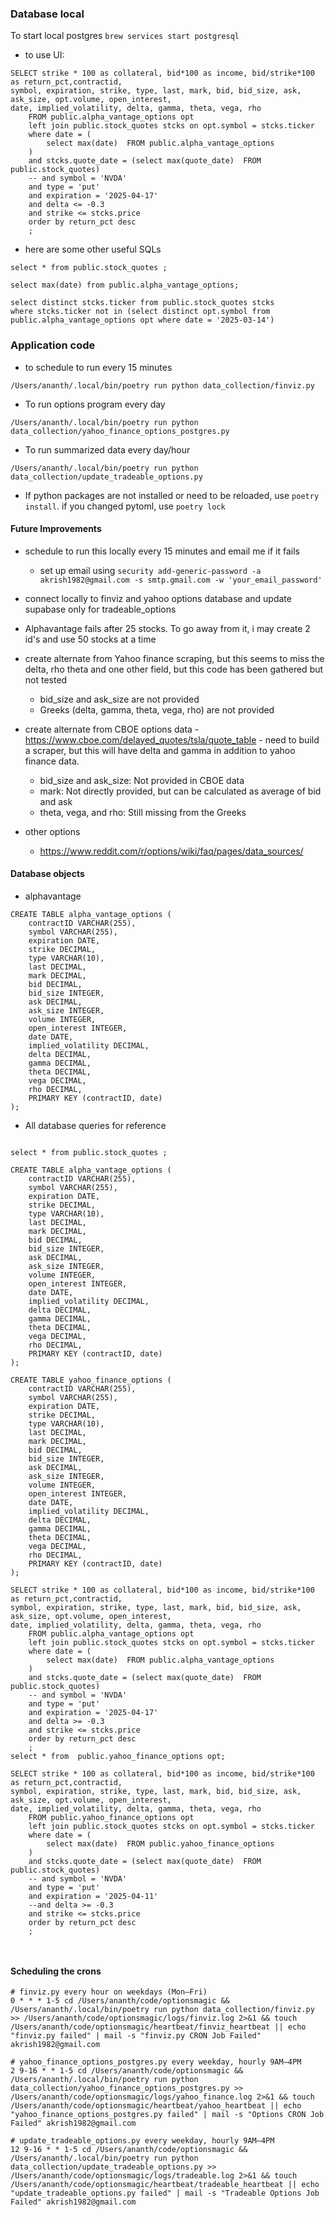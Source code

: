 ### Database local
To start local postgres `brew services start postgresql`
- to use UI:
```
SELECT strike * 100 as collateral, bid*100 as income, bid/strike*100 as return_pct,contractid, 
symbol, expiration, strike, type, last, mark, bid, bid_size, ask, ask_size, opt.volume, open_interest, 
date, implied_volatility, delta, gamma, theta, vega, rho
	FROM public.alpha_vantage_options opt
	left join public.stock_quotes stcks on opt.symbol = stcks.ticker
	where date = (
		select max(date)  FROM public.alpha_vantage_options
	)
	and stcks.quote_date = (select max(quote_date)  FROM public.stock_quotes)
	-- and symbol = 'NVDA' 
	and type = 'put'
	and expiration = '2025-04-17'
	and delta <= -0.3
	and strike <= stcks.price
	order by return_pct desc
	;
```
- here are some other useful SQLs
```
select * from public.stock_quotes ;

select max(date) from public.alpha_vantage_options;

select distinct stcks.ticker from public.stock_quotes stcks
where stcks.ticker not in (select distinct opt.symbol from public.alpha_vantage_options opt where date = '2025-03-14')
```

### Application code

- to schedule to run every 15 minutes
```
/Users/ananth/.local/bin/poetry run python data_collection/finviz.py
```

- To run options program every day
```
/Users/ananth/.local/bin/poetry run python data_collection/yahoo_finance_options_postgres.py

```

- To run summarized data every day/hour
```
/Users/ananth/.local/bin/poetry run python data_collection/update_tradeable_options.py

```
- If python packages are not installed or need to be reloaded, use `poetry install`. if you changed pytoml, use `poetry lock`

#### Future Improvements
- schedule to run this locally every 15 minutes and email me if it fails
	- set up email using `security add-generic-password -a akrish1982@gmail.com -s smtp.gmail.com -w 'your_email_password'`
- connect locally to finviz and yahoo options database and update supabase only for tradeable_options

- Alphavantage fails after 25 stocks. To go away from it, i may create 2 id's and use 50 stocks at a time
- create alternate from Yahoo finance scraping, but this seems to miss the delta, rho theta and one other field, but this code has been gathered but not tested
    - bid_size and ask_size are not provided
    - Greeks (delta, gamma, theta, vega, rho) are not provided
- create alternate from CBOE options data - https://www.cboe.com/delayed_quotes/tsla/quote_table - need to build a scraper, but this will have delta and gamma in addition to yahoo finance data.
    - bid_size and ask_size: Not provided in CBOE data
    - mark: Not directly provided, but can be calculated as average of bid and ask
    - theta, vega, and rho: Still missing from the Greeks
- other options
    - https://www.reddit.com/r/options/wiki/faq/pages/data_sources/

#### Database objects

- alphavantage
```
CREATE TABLE alpha_vantage_options (
    contractID VARCHAR(255),
    symbol VARCHAR(255),
    expiration DATE,
    strike DECIMAL,
    type VARCHAR(10),
    last DECIMAL,
    mark DECIMAL,
    bid DECIMAL,
    bid_size INTEGER,
    ask DECIMAL,
    ask_size INTEGER,
    volume INTEGER,
    open_interest INTEGER,
    date DATE,
    implied_volatility DECIMAL,
    delta DECIMAL,
    gamma DECIMAL,
    theta DECIMAL,
    vega DECIMAL,
    rho DECIMAL,
    PRIMARY KEY (contractID, date)
);
```

- All database queries for reference
```

select * from public.stock_quotes ;

CREATE TABLE alpha_vantage_options (
    contractID VARCHAR(255),
    symbol VARCHAR(255),
    expiration DATE,
    strike DECIMAL,
    type VARCHAR(10),
    last DECIMAL,
    mark DECIMAL,
    bid DECIMAL,
    bid_size INTEGER,
    ask DECIMAL,
    ask_size INTEGER,
    volume INTEGER,
    open_interest INTEGER,
    date DATE,
    implied_volatility DECIMAL,
    delta DECIMAL,
    gamma DECIMAL,
    theta DECIMAL,
    vega DECIMAL,
    rho DECIMAL,
    PRIMARY KEY (contractID, date)
);

CREATE TABLE yahoo_finance_options (
    contractID VARCHAR(255),
    symbol VARCHAR(255),
    expiration DATE,
    strike DECIMAL,
    type VARCHAR(10),
    last DECIMAL,
    mark DECIMAL,
    bid DECIMAL,
    bid_size INTEGER,
    ask DECIMAL,
    ask_size INTEGER,
    volume INTEGER,
    open_interest INTEGER,
    date DATE,
    implied_volatility DECIMAL,
    delta DECIMAL,
    gamma DECIMAL,
    theta DECIMAL,
    vega DECIMAL,
    rho DECIMAL,
    PRIMARY KEY (contractID, date)
);

SELECT strike * 100 as collateral, bid*100 as income, bid/strike*100 as return_pct,contractid, 
symbol, expiration, strike, type, last, mark, bid, bid_size, ask, ask_size, opt.volume, open_interest, 
date, implied_volatility, delta, gamma, theta, vega, rho
	FROM public.alpha_vantage_options opt
	left join public.stock_quotes stcks on opt.symbol = stcks.ticker
	where date = (
		select max(date)  FROM public.alpha_vantage_options
	)
	and stcks.quote_date = (select max(quote_date)  FROM public.stock_quotes)
	-- and symbol = 'NVDA' 
	and type = 'put'
	and expiration = '2025-04-17'
	and delta >= -0.3
	and strike <= stcks.price
	order by return_pct desc
	;
select * from  public.yahoo_finance_options opt;

SELECT strike * 100 as collateral, bid*100 as income, bid/strike*100 as return_pct,contractid, 
symbol, expiration, strike, type, last, mark, bid, bid_size, ask, ask_size, opt.volume, open_interest, 
date, implied_volatility, delta, gamma, theta, vega, rho
	FROM public.yahoo_finance_options opt
	left join public.stock_quotes stcks on opt.symbol = stcks.ticker
	where date = (
		select max(date)  FROM public.yahoo_finance_options
	)
	and stcks.quote_date = (select max(quote_date)  FROM public.stock_quotes)
	-- and symbol = 'NVDA' 
	and type = 'put'
	and expiration = '2025-04-11'
	--and delta >= -0.3
	and strike <= stcks.price
	order by return_pct desc
	;



```


#### Scheduling the crons
```
# finviz.py every hour on weekdays (Mon–Fri)
0 * * * 1-5 cd /Users/ananth/code/optionsmagic && /Users/ananth/.local/bin/poetry run python data_collection/finviz.py >> /Users/ananth/code/optionsmagic/logs/finviz.log 2>&1 && touch /Users/ananth/code/optionsmagic/heartbeat/finviz_heartbeat || echo "finviz.py failed" | mail -s "finviz.py CRON Job Failed" akrish1982@gmail.com

# yahoo_finance_options_postgres.py every weekday, hourly 9AM–4PM
2 9-16 * * 1-5 cd /Users/ananth/code/optionsmagic && /Users/ananth/.local/bin/poetry run python data_collection/yahoo_finance_options_postgres.py >> /Users/ananth/code/optionsmagic/logs/yahoo_finance.log 2>&1 && touch /Users/ananth/code/optionsmagic/heartbeat/yahoo_heartbeat || echo "yahoo_finance_options_postgres.py failed" | mail -s "Options CRON Job Failed" akrish1982@gmail.com

# update_tradeable_options.py every weekday, hourly 9AM–4PM
12 9-16 * * 1-5 cd /Users/ananth/code/optionsmagic && /Users/ananth/.local/bin/poetry run python data_collection/update_tradeable_options.py >> /Users/ananth/code/optionsmagic/logs/tradeable.log 2>&1 && touch /Users/ananth/code/optionsmagic/heartbeat/tradeable_heartbeat || echo "update_tradeable_options.py failed" | mail -s "Tradeable Options Job Failed" akrish1982@gmail.com
```

